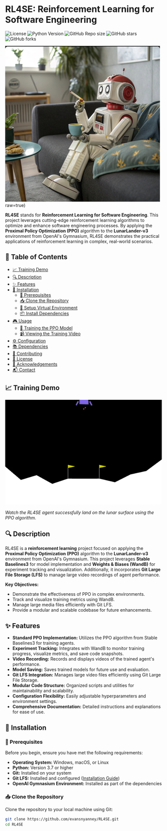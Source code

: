 # RL4SE: Reinforcement Learning for Software Engineering

![License](https://img.shields.io/badge/license-MIT-blue.svg)
![Python Version](https://img.shields.io/badge/python-3.7%2B-blue)
![GitHub Repo size](https://img.shields.io/github/repo-size/evansnyanney/RL4SE)
![GitHub stars](https://img.shields.io/github/stars/evansnyanney/RL4SE?style=social)
![GitHub forks](https://img.shields.io/github/forks/evansnyanney/RL4SE?style=social)

![RL4SE Banner](https://github.com/evansnyanney/RL4SE/blob/main/Banner.png)raw=true)

**RL4SE** stands for **Reinforcement Learning for Software Engineering**. This project leverages cutting-edge reinforcement learning algorithms to optimize and enhance software engineering processes. By applying the **Proximal Policy Optimization (PPO)** algorithm to the **LunarLander-v3** environment from OpenAI's Gymnasium, RL4SE demonstrates the practical applications of reinforcement learning in complex, real-world scenarios.

## 📝 Table of Contents

- [📈 Training Demo](#training-demo)
- [🔍 Description](#description)
- [✨ Features](#features)
- [🚀 Installation](#installation)
  - [🔧 Prerequisites](#prerequisites)
  - [📥 Clone the Repository](#clone-the-repository)
  - [🐍 Setup Virtual Environment](#setup-virtual-environment)
  - [📦 Install Dependencies](#install-dependencies)
- [🎮 Usage](#usage)
  - [🔄 Training the PPO Model](#training-the-ppo-model)
  - [📹 Viewing the Training Video](#viewing-the-training-video)
- [⚙️ Configuration](#configuration)
- [📚 Dependencies](#dependencies)
- [🤝 Contributing](#contributing)
- [📜 License](#license)
- [🙏 Acknowledgements](#acknowledgements)
- [📬 Contact](#contact)

## 📈 Training Demo

![RL4SE Agent Training Demo](https://github.com/evansnyanney/RL4SE/blob/main/training-demo.gif?raw=true)

*Watch the RL4SE agent successfully land on the lunar surface using the PPO algorithm.*

## 🔍 Description

RL4SE is a **reinforcement learning** project focused on applying the **Proximal Policy Optimization (PPO)** algorithm to the **LunarLander-v3** environment from OpenAI's Gymnasium. This project leverages **Stable Baselines3** for model implementation and **Weights & Biases (WandB)** for experiment tracking and visualization. Additionally, it incorporates **Git Large File Storage (LFS)** to manage large video recordings of agent performance.

**Key Objectives:**

- Demonstrate the effectiveness of PPO in complex environments.
- Track and visualize training metrics using WandB.
- Manage large media files efficiently with Git LFS.
- Provide a modular and scalable codebase for future enhancements.

## ✨ Features

- **Standard PPO Implementation:** Utilizes the PPO algorithm from Stable Baselines3 for training agents.
- **Experiment Tracking:** Integrates with WandB to monitor training progress, visualize metrics, and save code snapshots.
- **Video Recording:** Records and displays videos of the trained agent's performance.
- **Model Saving:** Saves trained models for future use and evaluation.
- **Git LFS Integration:** Manages large video files efficiently using Git Large File Storage.
- **Modular Code Structure:** Organized scripts and utilities for maintainability and scalability.
- **Configuration Flexibility:** Easily adjustable hyperparameters and environment settings.
- **Comprehensive Documentation:** Detailed instructions and explanations for ease of use.

## 🚀 Installation

### 🔧 Prerequisites

Before you begin, ensure you have met the following requirements:

- **Operating System:** Windows, macOS, or Linux
- **Python:** Version 3.7 or higher
- **Git:** Installed on your system
- **Git LFS:** Installed and configured ([Installation Guide](https://git-lfs.github.com/))
- **OpenAI Gymnasium Environment:** Installed as part of the dependencies

### 📥 Clone the Repository

Clone the repository to your local machine using Git:

```bash
git clone https://github.com/evansnyanney/RL4SE.git
cd RL4SE
